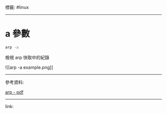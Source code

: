 標籤: #linux 

---

# a 參數

```bash
arp -a
```

檢視 arp 快取中的紀錄

![[arp -a example.png]]

---

參考資料:

[arp - pdf](http://opencourse.ncyu.edu.tw/ncyu/file.php/15/week04/%E6%8C%87%E4%BB%A4%E7%9A%84%E7%B7%B4%E7%BF%92.pdf)

---

link:

